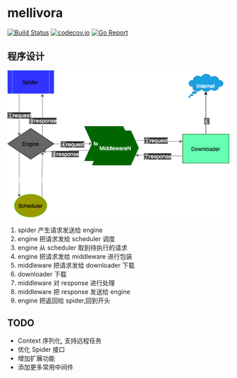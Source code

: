 # mellivora

[![Build Status][1]][2] [![codecov.io][3]][4] [![Go Report][5]][6]

[1]: https://github.com/open-mellivora/mellivora/workflows/test/badge.svg "Build Status badge"
[2]: https://github.com/open-mellivora/mellivora/workflows/test/badge.svg "Action Build Status"
[3]: https://codecov.io/github/open-mellivora/mellivora/coverage.svg?branch=master "Coverage badge"
[4]: https://codecov.io/github/open-mellivora/mellivora?branch=master "Codecov Status"
[5]: https://goreportcard.com/badge/github.com/open-mellivora/mellivora "Go Report badge"
[6]: https://goreportcard.com/report/github.com/open-mellivora/mellivora "Go Report"

## 程序设计

![](document/mini_spider.png)

1. spider 产生请求发送给 engine
2. engine 把请求发给 scheduler 调度
3. engine 从 scheduler 取到待执行的请求
4. engine 把请求发给 middleware 进行包装
5. middleware 把请求发给 downloader 下载
6. downloader 下载
7. middleware 对 response 进行处理
8. middleware 把 response 发送给 engine
9. engine 把返回给 spider,回到开头

## TODO

- Context 序列化, 支持远程任务
- 优化 Spider 接口
- 增加扩展功能
- 添加更多常用中间件

